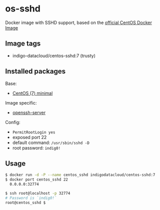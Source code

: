 # os-sshd
Docker image with SSHD support, based on the [official CentOS Docker Image](https://registry.hub.docker.com/_/centos/)

## Image tags

- indigo-datacloud/centos-sshd:7 (trusty)

## Installed packages

Base:

- [CentOS (7) minimal](https://hub.docker.com/_/centos/)

Image specific:
- [openssh-server](https://help.ubuntu.com/community/SSH/OpenSSH/Configuring)

Config:

  - `PermitRootLogin yes`
  - exposed port 22
  - default command: `/usr/sbin/sshd -D`
  - root password: `indig0!`

## Usage

```bash
$ docker run -d -P --name centos_sshd indigodatacloud/centos-sshd:7
$ docker port centos_sshd 22
  0.0.0.0:32774

$ ssh root@localhost -p 32774
# Password is `indig0!`
root@centos_sshd $
```
